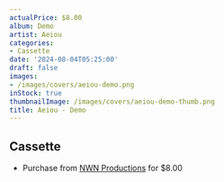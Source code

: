 ```yaml
---
actualPrice: $8.00
album: Demo
artist: Aeiou
categories:
- Cassette
date: '2024-08-04T05:25:00'
draft: false
images:
- /images/covers/aeiou-demo.png
inStock: true
thumbnailImage: /images/covers/aeiou-demo-thumb.png
title: Aeiou - Demo
---
```


## Cassette
* Purchase from [NWN Productions](http://shop.nwnprod.com/index.php?route=product/product&path=73&product_id=53152&sort=pd.name&order=ASC) for $8.00
